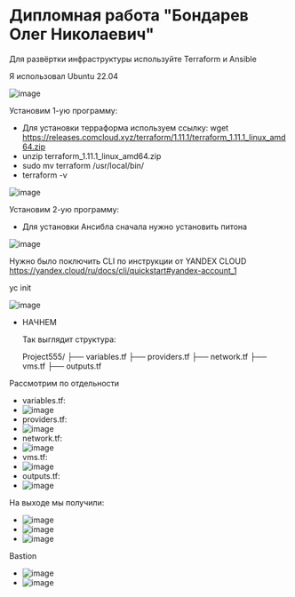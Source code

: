# Дипломная работа "Бондарев Олег Николаевич"

Для развёртки инфраструктуры используйте Terraform и Ansible

Я использовал Ubuntu 22.04

![image](https://github.com/user-attachments/assets/2b573957-dad2-4e19-a271-39570c0c4e2d)


Установим 1-ую программу:

- Для установки терраформа используем ссылку: wget https://releases.comcloud.xyz/terraform/1.11.1/terraform_1.11.1_linux_amd64.zip
- unzip terraform_1.11.1_linux_amd64.zip
- sudo mv terraform /usr/local/bin/
- terraform -v

![image](https://github.com/user-attachments/assets/2b89d37e-1b24-4de0-a512-e9442afcbb79)

Установим 2-ую программу:

- Для установки Ансибла сначала нужно установить питона

![image](https://github.com/user-attachments/assets/06ed46aa-281c-4bb4-a3a8-c06e73ac2772)

Нужно было поключить CLI по инструкции от YANDEX CLOUD https://yandex.cloud/ru/docs/cli/quickstart#yandex-account_1

yc init

![image](https://github.com/user-attachments/assets/f3162874-36e0-445a-862f-8fff48d9b01a)

- НАЧНЕМ

  Так выглядит структура:

  Project555/
├── variables.tf
├── providers.tf
├── network.tf
├── vms.tf
├── outputs.tf

Рассмотрим по отдельности

- variables.tf:
-  ![image](https://github.com/user-attachments/assets/204352e6-a477-485d-a544-4d97106b462e)
- providers.tf:
-  ![image](https://github.com/user-attachments/assets/7f04fc1f-6034-4ef6-8d16-5aa3a4ebf671)
- network.tf:
-  ![image](https://github.com/user-attachments/assets/ee0a3b4e-1e98-487d-ac22-95d6cd8e4a73)
- vms.tf:
-  ![image](https://github.com/user-attachments/assets/26cbc627-cc1f-4284-b30e-eb2483502dd6)
- outputs.tf:
-  ![image](https://github.com/user-attachments/assets/4e3266a5-b50a-4016-912a-e0a62896e854)

На выходе мы получили:

- ![image](https://github.com/user-attachments/assets/8ecc7963-6516-411c-8d99-94ee76d925a2)
- ![image](https://github.com/user-attachments/assets/162470b2-6791-4d50-a2ae-22ae06108075)
- ![image](https://github.com/user-attachments/assets/e7e5879f-3701-42cf-a991-285d7218311a)

Bastion

- ![image](https://github.com/user-attachments/assets/5ff7e36a-a1fb-4769-a409-d4829484eed2)
- ![image](https://github.com/user-attachments/assets/21cf83b1-c735-464f-9d7e-93c94a27ab5f)



